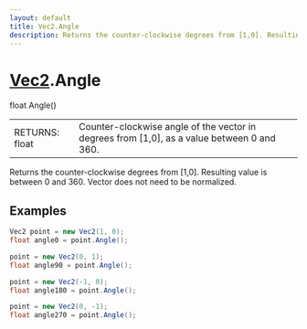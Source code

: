 ```yaml
---
layout: default
title: Vec2.Angle
description: Returns the counter-clockwise degrees from [1,0]. Resulting value is between 0 and 360. Vector does not need to be normalized.
---
```

# [Vec2]({{site.url}}/Pages/Reference/Vec2.html).Angle

<div class='signature' markdown='1'>
float Angle()
</div>

|  |  |
|--|--|
|RETURNS: float|Counter-clockwise angle of the vector in degrees from [1,0], as a value between 0 and 360.|

Returns the counter-clockwise degrees from [1,0].
Resulting value is between 0 and 360. Vector does not need to be
normalized.




## Examples

```csharp
Vec2 point = new Vec2(1, 0);
float angle0 = point.Angle();

point = new Vec2(0, 1);
float angle90 = point.Angle();

point = new Vec2(-1, 0);
float angle180 = point.Angle();

point = new Vec2(0, -1);
float angle270 = point.Angle();
```

